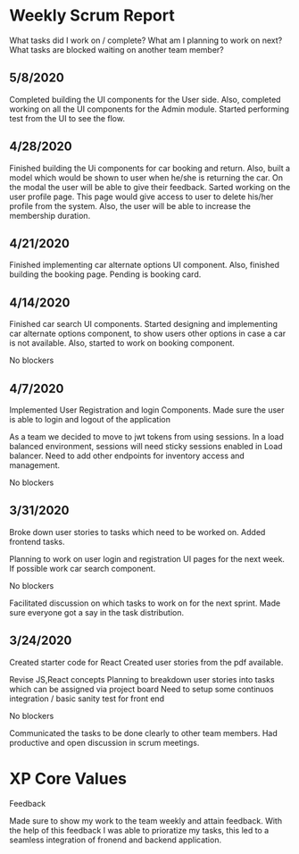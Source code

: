# Weekly Scrum Report
What tasks did I work on / complete?
What am I planning to work on next?
What tasks are blocked waiting on another team member?

5/8/2020
--------
Completed building the UI components for the User side.
Also, completed working on all the UI components for the Admin module.
Started performing test from the UI to see the flow.

4/28/2020
---------
Finished building the Ui components for car booking and return. 
Also, built a model which would be shown to user when he/she is returning the car.
On the modal the user will be able to give their feedback.
Sarted working on the user profile page.
This page would give access to user to delete his/her profile from the system.
Also, the user will be able to increase the membership duration.


4/21/2020
---------
Finished implementing car alternate options UI component.
Also, finished building the booking page. Pending is booking card.

4/14/2020
---------
Finished car search UI components. 
Started designing and implementing car alternate options component, to show users other options in case a car is not available.
Also, started to work on booking component.

No blockers

4/7/2020
--------
Implemented User Registration and login Components.
Made sure the user is able to login and logout of the application


As a team we decided to move to jwt tokens from using sessions.
In a load balanced environment, sessions will need sticky sessions enabled in Load balancer.
Need to add other endpoints for inventory access and management.

No blockers

3/31/2020
---------
Broke down user stories to tasks which need to be worked on.
Added frontend tasks.

Planning to work on user login and registration UI pages for the next week.
If possible work car search component.

No blockers

Facilitated discussion on which tasks to work on for the next sprint. 
Made sure everyone got a say in the task distribution.

3/24/2020
---------
Created starter code for React
Created user stories from the pdf available.

Revise JS,React concepts
Planning to breakdown user stories into tasks which can be assigned via project board
Need to setup some continuos integration / basic sanity test for front end

No blockers

Communicated the tasks to be done clearly to other team members. Had productive and open discussion in scrum meetings.

# XP Core Values
Feedback

Made sure to show my work to the team weekly and attain feedback. 
With the help of this feedback I was able to prioratize my tasks, this led to a seamless integration of fronend and backend application.
